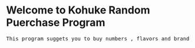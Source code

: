 <h1>Welcome to Kohuke Random Puerchase Program</h1>
<pre>This program suggets you to buy numbers , flavors and brand of Kohuke within your budget and date duration<pre>
